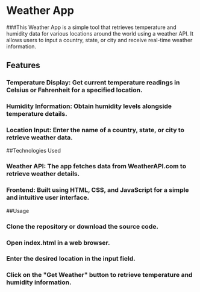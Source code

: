 # Weather App

###This Weather App is a simple tool that retrieves temperature and humidity data for various locations around the world using a weather API. It allows users to input a country, state, or city and receive real-time weather information.

## Features

### Temperature Display: Get current temperature readings in Celsius or Fahrenheit for a specified location.
### Humidity Information: Obtain humidity levels alongside temperature details.
### Location Input: Enter the name of a country, state, or city to retrieve weather data.

##Technologies Used

### Weather API: The app fetches data from WeatherAPI.com to retrieve weather details.
### Frontend: Built using HTML, CSS, and JavaScript for a simple and intuitive user interface.

##Usage

### Clone the repository or download the source code.
### Open index.html in a web browser.
### Enter the desired location in the input field.
### Click on the "Get Weather" button to retrieve temperature and humidity information.
